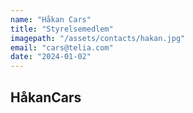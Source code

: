 ```yaml
---
name: "Håkan Cars"
title: "Styrelsemedlem"
imagepath: "/assets/contacts/hakan.jpg"
email: "cars@telia.com"
date: "2024-01-02"
---
```


## HåkanCars
